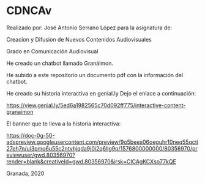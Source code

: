 # CDNCAv
Realizado por: José Antonio Serrano López para la asignatura de:

Creacion y Difusion de Nuevos Contenidos Audiovisuales

Grado en Comunicación Audiovisual


He creado un chatbot llamado Granáimon.

He subido a este repositorio un documento pdf con la información del chatbot.

He creado su historia interactiva en genial.ly Dejo el enlace a continuación:

https://view.genial.ly/5ed6a1982565c70d092ff775/interactive-content-granaimon

El banner que te lleva a la historia interactiva:

https://doc-0g-50-adspreview.googleusercontent.com/preview/9o5bees06oeguhr10neq55qcti27eh7n/ui3pmo6u55c2ntvhjqda9j0i2q6llg9p/1576800000000/80356970/previewuser/gwd.80356970?render=blank&creativeId=gwd.80356970&irsk=CICAgKCXso77kQE



Granada, 2020
